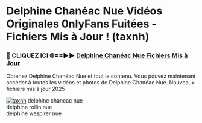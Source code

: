 # Delphine Chanéac Nue Vidéos Originales 0nlyFans Fuitées - Fichiers Mis à Jour ! (taxnh)

<h3>🔴 CLIQUEZ ICI 🌐==►► <a href="https://tinyurl.com/2pmr4ezf" rel="nofollow">Delphine Chanéac Nue Fichiers Mis à Jour</a></h3>

Obtenez Delphine Chanéac Nue et tout le contenu. Vous pouvez maintenant accéder à toutes les vidéos et photos de Delphine Chanéac Nue. Nouveaux fichiers mis à jour 2025

[![taxnh](https://i.imgur.com/6SNvagu.gif)](https://tinyurl.com/2pmr4ezf)
delphine chaneac nue<br>
delphine rollin nue<br>
delphine wespirer nue
